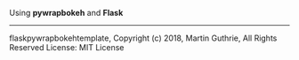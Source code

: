 Using **pywrapbokeh** and **Flask**

---

flaskpywrapbokehtemplate, Copyright (c) 2018, Martin Guthrie, All Rights Reserved
License: MIT License



